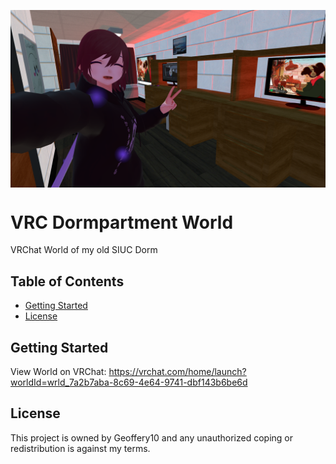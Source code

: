  <p align="center">
<img align="center" src="https://github.com/Geoffery10/VRC-Dormpartment-World/blob/main/Assets/images/VRChat_1920x1080_2021-08-20_23-01-20.752.png?raw=true">
</p>

# VRC Dormpartment World
VRChat World of my old SIUC Dorm

## Table of Contents
* [Getting Started](#getting-started)
* [License](#license)


## Getting Started
View World on VRChat: https://vrchat.com/home/launch?worldId=wrld_7a2b7aba-8c69-4e64-9741-dbf143b6be6d

## License
This project is owned by Geoffery10 and any unauthorized coping or redistribution is against my terms.
